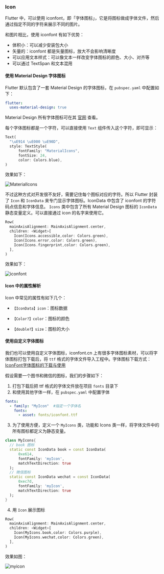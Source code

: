 ### Icon

Flutter 中，可以使用 iconfont，即「字体图标」，它是将图标做成字体文件，然后通过指定不同的字符来展示不同的图片。

和图片相比，使用 iconfont 有如下优势：

-  体积小：可以减少安装包大小
- 矢量的：iconfont 都是矢量图标，放大不会影响清晰度
- 可以应用文本样式：可以像文本一样改变字体图标的颜色、大小、对齐等
- 可以通过 TextSpan 和文本混用

#### 使用 Material Design 字体图标

Flutter 默认包含了一套 Material Design 的字体图标，在 `pubspec.yaml` 中配置如下：

```yaml
flutter:
  uses-material-design: true
```

Material Design 所有字体图标可在其 [官网](https://fonts.google.com/icons?selected=Material+Icons) 查看。

每个字体图标都是一个字符，可以直接使用 `Text` 组件传入这个字符，即可显示：

```dart
Text(
  "\uE914 \uE000 \uE90D",
  style: TextStyle(
      fontFamily: "MaterialIcons",
      fontSize: 24,
      color: Colors.blue),
)
```

效果如下：

![MaterialIcons](https://gitee.com/owenlee233/image_store/raw/master/202109251647442.png)

不过这种方式对开发很不友好，需要记住每个图标对应的字符。所以 Flutter 封装了 `Icon` 和  `IconData` 来专门显示字体图标。IconData 中包含了 iconfont 的字符码点信息和字体信息。 `Icons` 类中包含了所有 Material Design 图标的 `IconData` 静态变量定义。可以直接通过 icon 的名字来使用它。

```dart
Row(
  mainAxisAlignment: MainAxisAlignment.center,
  children: <Widget>[
    Icon(Icons.accessible,color: Colors.green),
    Icon(Icons.error,color: Colors.green),
    Icon(Icons.fingerprint,color: Colors.green),
  ],
)
```

效果如下：

![iconfont](https://gitee.com/owenlee233/image_store/raw/master/202109251654415.png)

#### Icon 中的属性解析

Icon 中常见的属性有如下几个：

- `【IconData】icon`：图标数据

- `【Color?】color`：图标的颜色
- `【double?】size`：图标的大小

#### 使用自定义字体图标

我们也可以使用自定义字体图标，iconfont.cn 上有很多字体图标素材，可以将字体图标打包下载后，将 `ttf` 格式的字体文件导入工程中。字体图标下载方式：[IconFont字体图标的下载与使用](https://blog.csdn.net/wingchiehpih/article/details/105875227)

假设需要一个图书和微信的图标，我们的步骤如下：

1. 打包下载后把 ttf 格式的字体文件放在项目 `fonts` 目录下
2. 和使用其他字体一样，在 `pubspec.yaml` 中配置字体

```yaml
fonts:
  - family: "MyIcon"  #指定一个字体名
    fonts:
      - asset: fonts/iconfont.ttf
```

3. 为了使用方便，定义一个 `MyIcons` 类，功能和 Icons 类一样，将字体文件中的所有图标都定义为静态变量。

```dart
class MyIcons{
  // book 图标
  static const IconData book = const IconData(
      0xe614, 
      fontFamily: 'myIcon', 
      matchTextDirection: true
  );
  // 微信图标
  static const IconData wechat = const IconData(
      0xec7d,  
      fontFamily: 'myIcon', 
      matchTextDirection: true
  );
}
```

4. 用 `Icon` 展示图标

```dart
Row(
  mainAxisAlignment: MainAxisAlignment.center,
  children: <Widget>[
    Icon(MyIcons.book,color: Colors.purple),
    Icon(MyIcons.wechat,color: Colors.green),
  ],
)
```

效果如图：

![myicon](https://gitee.com/owenlee233/image_store/raw/master/202109251706821.png)

